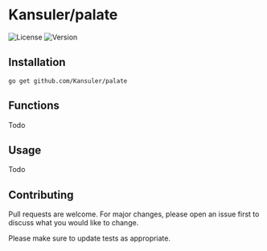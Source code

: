 # Kansuler/palate

![License](https://img.shields.io/github/license/Kansuler/palate) ![Version](https://img.shields.io/github/go-mod/go-version/Kansuler/palate)

## Installation

`go get github.com/Kansuler/palate`

## Functions

Todo

## Usage

Todo

## Contributing
Pull requests are welcome. For major changes, please open an issue first to discuss what you would like to change.

Please make sure to update tests as appropriate.
